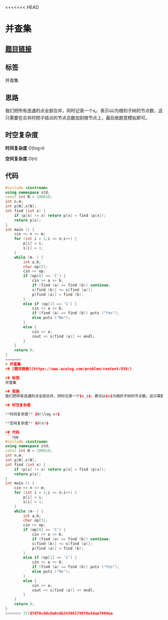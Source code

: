 <<<<<<< HEAD
# 并查集
## [题目链接](https://www.acwing.com/problem/content/839/)

## 标签
并查集

## 思路
我们把所有连通的点全部合并，同时记录一个$s_i$，表示以$i$为根的子树的节点数，这只需要在合并时把子结点的节点总数加到根节点上，最后依题意模拟即可。

## 时空复杂度

**时间复杂度** $O(\log n)$

**空间复杂度** $O(n)$

## 代码
```cpp
#include <iostream>
using namespace std;
const int N = 100010;
int n,m;
int p[N],s[N];
int find (int x) {
    if (p[x] != x) return p[x] = find (p[x]);
    return p[x];
}
int main () {
    cin >> n >> m;
    for (int i = 1;i <= n;i++) {
        p[i] = i;
        s[i] = 1;
    }
    while (m--) {
        int a,b;
        char op[5];
        cin >> op;
        if (op[0] == 'C') {
            cin >> a >> b;
            if (find (a) == find (b)) continue;
            s[find (b)] += s[find (a)];
            p[find (a)] = find (b);
        }
        else if (op[1] == '1') {
            cin >> a >> b;
            if (find (a) == find (b)) puts ("Yes");
            else puts ("No");
        }
        else {
            cin >> a;
            cout << s[find (a)] << endl;
        }
    }
    return 0;
}
=======
# 并查集
## [题目链接](https://www.acwing.com/problem/content/839/)

## 标签
并查集

## 思路
我们把所有连通的点全部合并，同时记录一个$s_i$，表示以$i$为根的子树的节点数，这只需要在合并时把子结点的节点总数加到根节点上，最后依题意模拟即可。

## 时空复杂度

**时间复杂度** $O(\log n)$

**空间复杂度** $O(n)$

## 代码
```cpp
#include <iostream>
using namespace std;
const int N = 100010;
int n,m;
int p[N],s[N];
int find (int x) {
    if (p[x] != x) return p[x] = find (p[x]);
    return p[x];
}
int main () {
    cin >> n >> m;
    for (int i = 1;i <= n;i++) {
        p[i] = i;
        s[i] = 1;
    }
    while (m--) {
        int a,b;
        char op[5];
        cin >> op;
        if (op[0] == 'C') {
            cin >> a >> b;
            if (find (a) == find (b)) continue;
            s[find (b)] += s[find (a)];
            p[find (a)] = find (b);
        }
        else if (op[1] == '1') {
            cin >> a >> b;
            if (find (a) == find (b)) puts ("Yes");
            else puts ("No");
        }
        else {
            cin >> a;
            cout << s[find (a)] << endl;
        }
    }
    return 0;
}
>>>>>>> 317d7d70cddc0a0c6b24366179870e3dae7089ea
```